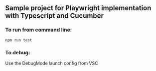 ## Sample project for Playwright implementation with Typescript and Cucumber

### To run from command line:
```npm run test```

### To debug:
Use the DebugMode launch config from VSC